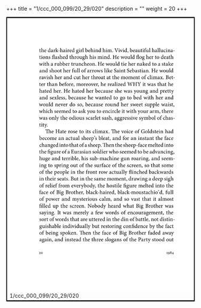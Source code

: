 +++
title = "1/ccc_000_099/20_29/020"
description = ""
weight = 20
+++

<table style="border:2px solid black;max-width:800px;max-height:800px;" 
><tr><td><img class="center-fit-jpg"
src="/jpg_/out_jpg_1984__020.jpg"  >1/ccc_000_099/20_29/020</img></td></tr></table>